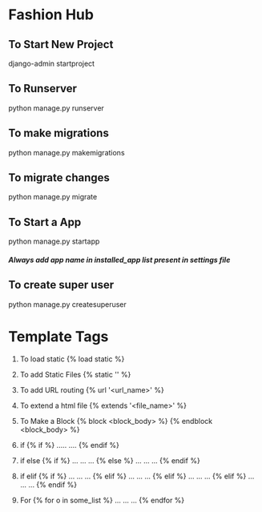 # Fashion Hub

## To Start New Project 

django-admin startproject <project name>

## To Runserver 

python manage.py runserver

## To make migrations

python manage.py makemigrations

## To migrate changes 

python manage.py migrate

## To Start a App

python manage.py startapp <app name>

##### Always add app name in installed_app list present in settings file 

## To create super user

python manage.py createsuperuser


# Template Tags

1. To load static
{%  load static %}

2. To add Static Files 
{% static '<file path>' %}

3. To add URL routing 
{% url '<url_name>' %}

4. To extend a html file
{% extends '<file_name>' %}

5. To Make a Block
{% block <block_body> %} {% endblock <block_body> %}

6. if
{% if <condition> %}
.....
....
{% endif %}

7. if else
{% if <condition> %}
...
...
...
{% else %}
...
...
...
{% endif %}

8. if elif
{% if <condition> %}
...
...
...
{% elif <condition> %}
...
...
...
{% elif <condition> %}
...
...
...
{% elif <condition> %}
...
...
...
{% endif %}

9. For 
{% for o in some_list %}
    ...
    ...
    ...
{% endfor %}